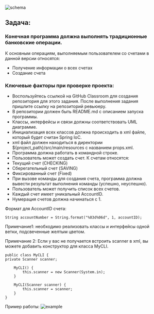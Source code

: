 ![schema](https://ucarecdn.com/49cc0b65-b28d-4878-ba20-58777399e56d/)

## Задача:
### Конечная программа должна выполнять традиционные банковские операции.

К основным операциям, выполняемым пользователем со счетами в данной версии относятся:

- Получение информации о всех счетах
- Создание счета

### Ключевые факторы при проверке проекта:

- Воспользуйтесь ссылкой на GitHub Classroom для создания репозитория для этого задания. После выполнения задания пришлите ссылку на репозиторий ревьюеру.
- В репозитории должен быть README.md с описанием запуска программы.
- Классы, интерфейсы и связи должны соответствовать UML диаграмме.
- Инициализация всех классов должна происходить в xml файле, который будет считан Spring IoC.
- xml файл должен находиться в директории ${project_path}/src/main/resources с названием props.xml.
- Программа должна работать в командной строке.
- Пользователь может создать счет. К счетам относятся:
- Текущий счет (CHECKING)
- Сберегательный счет (SAVING)
- Фиксированный счет (Fixed)
- При вызове команды для создания счета, программа должна вывести результат выполнения команды (успешно, неуспешно).
- Пользователь может получить список всех счетов.
- Каждый счет имеет уникальный AccountID.
- Нумерация счетов должна начинаться с 1.

Формат для AccountID счета:
```
String accountNumber = String.format("%03d%06d", 1, accountID);
```
Примечание1: необходимо реализовать классы и интерфейсы одной ветки, подсвеченные желтым цветом.

Примечание 2: Если у вас не получается встроить scanner в xml, вы можете добавить конструктор для класса MyCLI.
```
public class MyCLI {
private Scanner scanner;

    MyCLI() {
        this.scanner = new Scanner(System.in);
    }

    MyCLI(Scanner scanner) {
        this.scanner = scanner;
    }
}
```

Пример работы:
![example](https://ucarecdn.com/b21a5e4e-7170-4b0b-834d-3698c1039464/)
